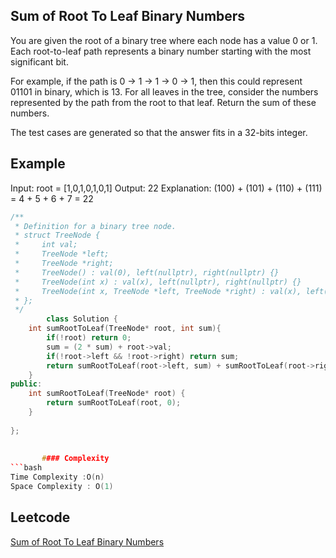 ## Sum of Root To Leaf Binary Numbers
You are given the root of a binary tree where each node has a value 0 or 1. Each root-to-leaf path represents a binary number starting with the most significant bit.

For example, if the path is 0 -> 1 -> 1 -> 0 -> 1, then this could represent 01101 in binary, which is 13.
For all leaves in the tree, consider the numbers represented by the path from the root to that leaf. Return the sum of these numbers.

The test cases are generated so that the answer fits in a 32-bits integer.

 
## Example 
Input: root = [1,0,1,0,1,0,1]
Output: 22
Explanation: (100) + (101) + (110) + (111) = 4 + 5 + 6 + 7 = 22
```c++
/**
 * Definition for a binary tree node.
 * struct TreeNode {
 *     int val;
 *     TreeNode *left;
 *     TreeNode *right;
 *     TreeNode() : val(0), left(nullptr), right(nullptr) {}
 *     TreeNode(int x) : val(x), left(nullptr), right(nullptr) {}
 *     TreeNode(int x, TreeNode *left, TreeNode *right) : val(x), left(left), right(right) {}
 * };
 */
        class Solution {
    int sumRootToLeaf(TreeNode* root, int sum){
        if(!root) return 0;
        sum = (2 * sum) + root->val;
        if(!root->left && !root->right) return sum;
        return sumRootToLeaf(root->left, sum) + sumRootToLeaf(root->right, sum);
    }
public:
    int sumRootToLeaf(TreeNode* root) {
        return sumRootToLeaf(root, 0);
    }
    
};
    
    
       #### Complexity
```bash
Time Complexity :O(n)
Space Complexity : O(1)
```
## Leetcode
[Sum of Root To Leaf Binary Numbers](https://leetcode.com/problems/sum-of-root-to-leaf-binary-numbers/)

